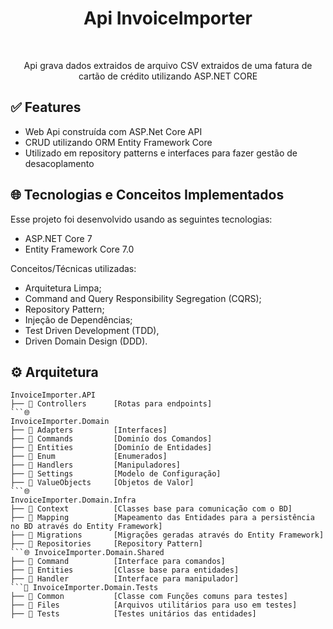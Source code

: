 <h1 align="center">
   Api InvoiceImporter
</h1>

</br>
  <p align="center">Api grava dados extraidos de arquivo CSV extraidos de uma fatura de cartão de crédito utilizando ASP.NET CORE</p>
  
## :white_check_mark: Features

* Web Api construída com ASP.Net Core API
* CRUD utilizando ORM Entity Framework Core
* Utilizado em repository patterns e interfaces para fazer gestão de desacoplamento


## :globe_with_meridians: Tecnologias e Conceitos Implementados

Esse projeto foi desenvolvido usando as seguintes tecnologias:

- ASP.NET Core 7
- Entity Framework Core 7.0

Conceitos/Técnicas utilizadas:
- Arquitetura Limpa;
- Command and Query Responsibility Segregation (CQRS);
- Repository Pattern;
- Injeção de Dependências;
- Test Driven Development (TDD),
- Driven Domain Design (DDD).

## :gear: Arquitetura

```🌐
InvoiceImporter.API
├── 📂 Controllers      [Rotas para endpoints]
```🌐
InvoiceImporter.Domain
├── 📂 Adapters         [Interfaces]
├── 📂 Commands         [Dominío dos Comandos]
├── 📂 Entities         [Dominío de Entidades]
├── 📂 Enum             [Enumerados]
├── 📂 Handlers         [Manipuladores] 
├── 📂 Settings         [Modelo de Configuração]
├── 📂 ValueObjects     [Objetos de Valor]
```🌐
InvoiceImporter.Domain.Infra
├── 📂 Context          [Classes base para comunicação com o BD]
├── 📂 Mapping          [Mapeamento das Entidades para a persistência no BD através do Entity Framework]
├── 📂 Migrations       [Migrações geradas através do Entity Framework]
├── 📂 Repositories     [Repository Pattern]
```🌐 InvoiceImporter.Domain.Shared
├── 📂 Command          [Interface para comandos]
├── 📂 Entities         [Classe base para entidades]  
├── 📂 Handler          [Interface para manipulador]
```🧪 InvoiceImporter.Domain.Tests
├── 📂 Common           [Classe com Funções comuns para testes]
├── 📂 Files            [Arquivos utilitários para uso em testes]
├── 📂 Tests            [Testes unitários das entidades]




